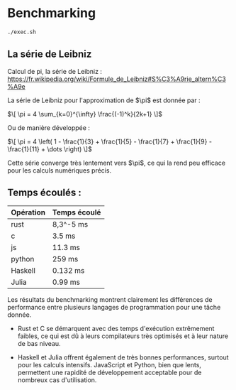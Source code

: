 # Benchmarking

```bash
./exec.sh
```


## La série de Leibniz

Calcul de pi, la série de Leibniz : https://fr.wikipedia.org/wiki/Formule_de_Leibniz#S%C3%A9rie_altern%C3%A9e

La série de Leibniz pour l'approximation de $\\pi\$ est donnée par :

$\[
\pi = 4 \sum_{k=0}^{\infty} \frac{(-1)^k}{2k+1}
\]$

Ou de manière développée :

$\[
\pi = 4 \left( 1 - \frac{1}{3} + \frac{1}{5} - \frac{1}{7} + \frac{1}{9} - \frac{1}{11} + \dots \right)
\]$

Cette série converge très lentement vers $\\pi\$, ce qui la rend peu efficace pour les calculs numériques précis.

## Temps écoulés :

| **Opération** | **Temps écoulé** |
|    ---        |      ---         |
| rust          | 8,3^-5 ms        |
| c             | 3.5 ms           |
| js            | 11.3 ms          |
| python        | 259 ms           |
| Haskell       | 0.132 ms         |
| Julia         | 0.99 ms          |


Les résultats du benchmarking montrent clairement les différences de performance entre plusieurs langages de programmation pour une tâche donnée.

- Rust et C se démarquent avec des temps d'exécution extrêmement faibles, ce qui est dû à leurs compilateurs très optimisés et à leur nature de bas niveau.

- Haskell et Julia offrent également de très bonnes performances, surtout pour les calculs intensifs. JavaScript et Python, bien que lents, permettent une rapidité de développement acceptable pour de nombreux cas d'utilisation.
